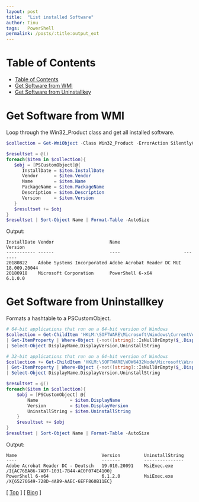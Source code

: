 ```yaml
---
layout: post
title:  "List installed Software"
author: Tinu
tags:   PowerShell
permalink: /posts/:title:output_ext
---
```


# Table of Contents

- [Table of Contents](#table-of-contents)
- [Get Software from WMI](#get-software-from-wmi)
- [Get Software from Uninstallkey](#get-software-from-uninstallkey)

# Get Software from WMI

Loop through the Win32_Product class and get all installed software.

````powershell
$collection = Get-WmiObject -Class Win32_Product -ErrorAction SilentlyContinue | Where-Object {-not([string]::IsNullOrEmpty($_.Name))}

$resultset = @()
foreach($item in $collection){
   $obj = [PSCustomObject]@{
      InstallDate = $item.InstallDate
      Vendor      = $item.Vendor
      Name        = $item.Name
      PackageName = $item.PackageName
      Description = $item.Description
      Version     = $item.Version
   }
   $resultset += $obj
}
$resultset | Sort-Object Name | Format-Table -AutoSize
````

Output:

````text
InstallDate Vendor                     Name                        Version
----------- ------                     ----                        -------
20180822    Adobe Systems Incorporated Adobe Acrobat Reader DC MUI 18.009.20044
20180918    Microsoft Corporation      PowerShell 6-x64            6.1.0.0
````

# Get Software from Uninstallkey

Formats a hashtable to a PSCustomObject.

````powershell
# 64-bit applications that run on a 64-bit version of Windows
$collection = Get-ChildItem 'HKLM:\SOFTWARE\Microsoft\Windows\CurrentVersion\Uninstall' `
| Get-ItemProperty | Where-Object {-not([string]::IsNullOrEmpty($_.DisplayName))} `
| Select-Object DisplayName,DisplayVersion,UninstallString

# 32-bit applications that run on a 64-bit version of Windows
$collection += Get-ChildItem 'HKLM:\SOFTWARE\WOW6432Node\Microsoft\Windows\CurrentVersion\Uninstall' `
| Get-ItemProperty | Where-Object {-not([string]::IsNullOrEmpty($_.DisplayName))} `
| Select-Object DisplayName,DisplayVersion,UninstallString

$resultset = @()
foreach($item in $collection){
    $obj = [PSCustomObject] @{
        Name            = $item.DisplayName
        Version         = $item.DisplayVersion
        UninstallString = $item.UninstallString
    }
    $resultset += $obj
}
$resultset | Sort-Object Name | Format-Table -AutoSize
````

Output:

````text
Name                                Version         UninstallString
----                                -------         ---------------
Adobe Acrobat Reader DC - Deutsch   19.010.20091    MsiExec.exe /I{AC76BA86-7AD7-1031-7B44-AC0F074E4100}
PowerShell 6-x64                    6.1.2.0         MsiExec.exe /X{65276649-728D-4AB9-AAEC-6EFF860B11EC}
````

[ [Top](#table-of-contents) ] [ [Blog](../syseng.html) ]
